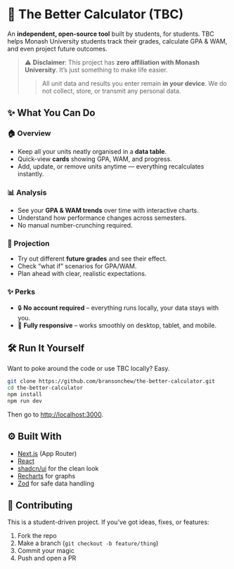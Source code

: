 # 🐧 The Better Calculator (TBC)

An **independent, open-source tool** built by students, for students.
TBC helps Monash University students track their grades, calculate GPA & WAM, and even project future outcomes.

> ⚠️ **Disclaimer**: This project has **zero affiliation with Monash University**. It’s just something to make life easier. 
>> All unit data and results you enter remain **in your device**. We do not collect, store, or transmit any personal data.

## ✨ What You Can Do

### 🏠 Overview

* Keep all your units neatly organised in a **data table**.
* Quick-view **cards** showing GPA, WAM, and progress.
* Add, update, or remove units anytime — everything recalculates instantly.

### 📊 Analysis

* See your **GPA & WAM trends** over time with interactive charts.
* Understand how performance changes across semesters.
* No manual number-crunching required.

### 🔮 Projection

* Try out different **future grades** and see their effect.
* Check “what if” scenarios for GPA/WAM.
* Plan ahead with clear, realistic expectations.

### ✨ Perks
- 🔒 **No account required** – everything runs locally, your data stays with you.  
- 📱 **Fully responsive** – works smoothly on desktop, tablet, and mobile.  

## 🛠️ Run It Yourself

Want to poke around the code or use TBC locally? Easy.

```bash
git clone https://github.com/bransonchew/the-better-calculator.git
cd the-better-calculator
npm install
npm run dev
```

Then go to [http://localhost:3000](http://localhost:3000).

## ⚙️ Built With

* [Next.js](https://nextjs.org/) (App Router)
* [React](https://react.dev/)
* [shadcn/ui](https://ui.shadcn.com/) for the clean look
* [Recharts](https://recharts.org/) for graphs
* [Zod](https://zod.dev/) for safe data handling

## 🙌 Contributing

This is a student-driven project.
If you’ve got ideas, fixes, or features:

1. Fork the repo
2. Make a branch (`git checkout -b feature/thing`)
3. Commit your magic
4. Push and open a PR
